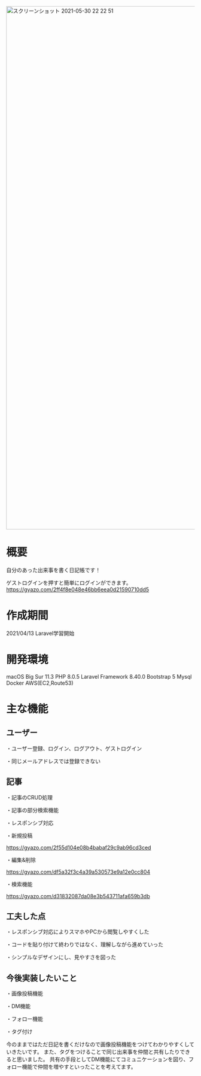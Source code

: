 

<img width="1399" alt="スクリーンショット 2021-05-30 22 22 51" src="https://user-images.githubusercontent.com/73108756/120105844-a657ec80-c195-11eb-9b52-e6e4221afa4c.png">


# 概要

自分のあった出来事を書く日記帳です！


ゲストログインを押すと簡単にログインができます。
https://gyazo.com/2ff4f8e048e46bb6eea0d21590710dd5


# 作成期間

2021/04/13 Laravel学習開始


# 開発環境
macOS Big Sur 11.3
PHP 8.0.5
Laravel Framework 8.40.0
Bootstrap 5
Mysql
Docker
AWS(EC2,Route53)
 
# 主な機能

## ユーザー

・ユーザー登録、ログイン、ログアウト、ゲストログイン


・同じメールアドレスでは登録できない

## 記事

・記事のCRUD処理


・記事の部分検索機能


・レスポンシブ対応

・新規投稿

https://gyazo.com/2f55d104e08b4babaf29c9ab96cd3ced


・編集&削除

https://gyazo.com/df5a32f3c4a39a530573e9a12e0cc804


・検索機能

https://gyazo.com/d31832087da08e3b543711afa659b3db

## 工夫した点
・レスポンシブ対応によりスマホやPCから閲覧しやすくした

・コードを貼り付けて終わりではなく、理解しながら進めていった

・シンプルなデザインにし、見やすさを図った

## 今後実装したいこと

・画像投稿機能

・DM機能

・フォロー機能

・タグ付け

今のままではただ日記を書くだけなので画像投稿機能をつけてわかりやすくしていきたいです。
また、タグをつけることで同じ出来事を仲間と共有したりできると思いました。
共有の手段としてDM機能にてコミュニケーションを図り、フォロー機能で仲間を増やすといったことを考えてます。

